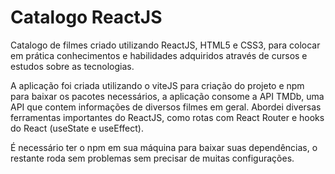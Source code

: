 # Catalogo ReactJS
 
 Catalogo de filmes criado utilizando ReactJS, HTML5 e CSS3, para colocar em prática conhecimentos e habilidades adquiridos através de cursos e estudos sobre as tecnologias.
 
 A aplicação foi criada utilizando o viteJS para criação do projeto e npm para baixar os pacotes necessários, a aplicação consome a API TMDb, uma API que contem informações de diversos filmes em geral. Abordei diversas ferramentas importantes do ReactJS, como rotas com React Router e hooks do React (useState e useEffect).
 
 É necessário ter o npm em sua máquina para baixar suas dependências, o restante roda sem problemas sem precisar de muitas configurações.
